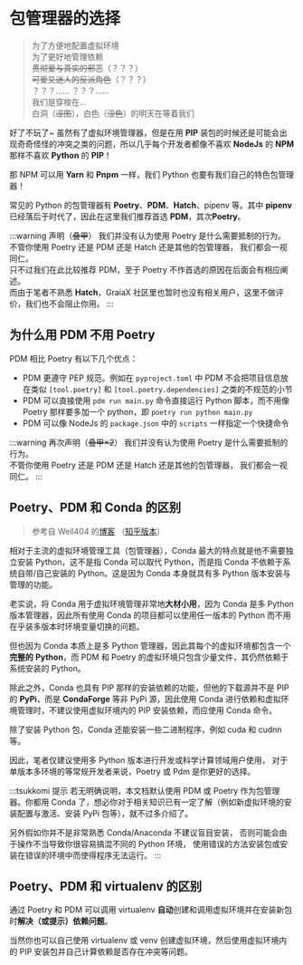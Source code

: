 # 包管理器的选择

> 为了方便地配置虚拟环境  
> 为了更好地管理依赖  
> ~~贯彻爱与真实的邪恶~~（？？？）  
> ~~可爱又迷人的反派角色~~（？？？）  
> ？？？…… ？？？……  
> 我们是穿梭在...  
> 白洞（~~涩图~~），白色（~~涩色~~）的明天在等着我们

好了不玩了~ 虽然有了虚拟环境管理器，但是在用 **PIP**
装包的时候还是可能会出现奇奇怪怪的冲突之类的问题，所以几乎每个开发者都像不喜欢
**NodeJs** 的 **NPM** 那样不喜欢 **Python** 的 **PIP**！

那 NPM 可以用 **Yarn** 和 **Pnpm** 一样，我们 Python
也要有我们自己的特色包管理器！

常见的 Python 的包管理器有 **Poetry**、**PDM**、**Hatch**、pipenv 等。其中
**pipenv** 已经落后于时代了，因此在这里我们推荐首选 **PDM**，其次**Poetry**。

:::warning 声明（~~叠甲~~）
我们并没有认为使用 Poetry 是什么需要抵制的行为。  
不管你使用 Poetry 还是 PDM 还是 Hatch 还是其他的包管理器，
我们都会一视同仁。  
只不过我们在此比较推荐 PDM，至于 Poetry 不作首选的原因在后面会有相应阐述。  
而由于笔者不熟悉 **Hatch**，GraiaX
社区里也暂时也没有相关用户，这里不做评价，我们也不会阻止你用。
:::

## 为什么用 PDM 不用 Poetry

PDM 相比 Poetry 有以下几个优点：

- PDM 更遵守 PEP 规范。例如在 `pyproject.toml` 中 PDM
  不会把项目信息放在类似 `[tool.poetry]` 和 `[tool.poetry.dependencies]` 之类的不规范的小节
- PDM 可以直接使用 `pdm run main.py` 命令直接运行 Python 脚本，而不用像 Poetry
  那样要多加一个 python，即 `poetry run python main.py`
- PDM 可以像 NodeJs 的 `package.json` 中的 `scripts`
  一样指定一个快捷命令

:::warning 再次声明（~~叠甲×2~~）
我们并没有认为使用 Poetry 是什么需要抵制的行为。  
不管你使用 Poetry 还是 PDM 还是 Hatch 还是其他的包管理器，
我们都会一视同仁。
:::

## Poetry、PDM 和 Conda 的区别

> 参考自 Well404 的[博客](http://blog.well404.top/2022/08/17/虚拟环境/)
> （[知乎版本](https://zhuanlan.zhihu.com/p/554965293)）

相对于主流的虚拟环境管理工具（包管理器），Conda 最大的特点就是他不需要独立安装
Python，这不是指 Conda 可以取代 Python，而是指 Conda 不依赖于系统自带/自己安装的
Python。这是因为 Conda 本身就具有多 Python 版本安装与管理的功能。

老实说，将 Conda 用于虚拟环境管理非常地**大材小用**，因为 Conda 是多
Python 版本管理器，因此所有使用 Conda 的项目都可以使用任一版本的 Python
而不用在乎装多版本时环境变量切换的问题。

但也因为 Conda 本质上是多 Python 管理器，因此其每个的虚拟环境都包含一个**完整的**
**Python**，而 PDM 和 Poetry 的虚拟环境只包含少量文件，其仍然依赖于系统安装的 Python。

除此之外，Conda 也具有 PIP 那样的安装依赖的功能，但他的下载源并不是 PIP 的
**PyPi**，而是 **CondaForge** 等非 PyPi 源，因此使用 Conda
进行依赖和虚拟环境管理时，不建议使用虚拟环境内的 PIP
安装依赖，而应使用 Conda 命令。

除了安装 Python 包，Conda 还能安装一些二进制程序，例如 cuda 和 cudnn 等。

因此，笔者仅建议使用多 Python 版本进行开发或科学计算领域用户使用，
对于单版本多环境的等常规开发者来说，Poetry 或 Pdm 是你更好的选择。

:::tsukkomi 提示
若无明确说明，本文档默认使用 PDM 或 Poetry 作为包管理器。你都用 Conda
了，想必你对于相关知识已有一定了解（例如新虚拟环境的安装配置与激活、安装 PyPi 包等），就不过多介绍了。

另外假如你并不是非常熟悉 Conda/Anaconda 不建议盲目安装，
否则可能会由于操作不当导致你很容易搞混不同的 Python 环境，
使用错误的方法安装包或安装在错误的环境中而使得程序无法运行。
:::

## Poetry、PDM 和 virtualenv 的区别

通过 Poetry 和 PDM 可以调用 virtualenv
**自动**创建和调用虚拟环境并在安装新包时**解决（或提示）依赖问题**。

当然你也可以自己使用 virtualenv 或 venv 创建虚拟环境，然后使用虚拟环境内的 PIP
安装包并自己计算依赖是否存在冲突等问题。
